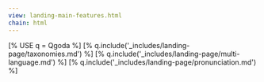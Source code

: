 ```yaml
---
view: landing-main-features.html
chain: html
---
```

[% USE q = Qgoda %]
[% q.include('_includes/landing-page/taxonomies.md') %]
[% q.include('_includes/landing-page/multi-language.md') %]
[% q.include('_includes/landing-page/pronunciation.md') %]
